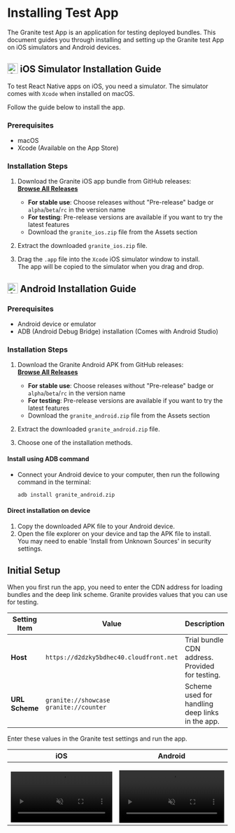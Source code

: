 # Installing Test App

The Granite test App is an application for testing deployed bundles. This document guides you through installing and setting up the Granite test App on iOS simulators and Android devices.

## <span style="display:inline-flex; align-items:center; gap:5px;"><img src="/icons/apple.svg" alt="Apple iOS" width="24" height="24" style="margin-top:-4px"> iOS Simulator Installation Guide </span>

To test React Native apps on iOS, you need a simulator. The simulator comes with `Xcode` when installed on macOS.

Follow the guide below to install the app.

### Prerequisites

- macOS
- Xcode (Available on the App Store)

### Installation Steps

1. Download the Granite iOS app bundle from GitHub releases:  
   **[Browse All Releases](https://github.com/toss/granite/releases)**
   
   - **For stable use**: Choose releases without "Pre-release" badge or `alpha`/`beta`/`rc` in the version name
   - **For testing**: Pre-release versions are available if you want to try the latest features
   - Download the `granite_ios.zip` file from the Assets section

2. Extract the downloaded `granite_ios.zip` file.

3. Drag the `.app` file into the `Xcode` iOS simulator window to install.  
   The app will be copied to the simulator when you drag and drop.

## <span style="display:inline-flex; align-items:center; gap:5px;"><img src="/icons/android.svg" alt="Android" width="24" height="24" style="margin-top:-2px"> Android Installation Guide </span>

### Prerequisites

- Android device or emulator
- ADB (Android Debug Bridge) installation (Comes with Android Studio)

### Installation Steps

1. Download the Granite Android APK from GitHub releases:  
   **[Browse All Releases](https://github.com/toss/granite/releases)**
   
   - **For stable use**: Choose releases without "Pre-release" badge or `alpha`/`beta`/`rc` in the version name
   - **For testing**: Pre-release versions are available if you want to try the latest features
   - Download the `granite_android.zip` file from the Assets section

2. Extract the downloaded `granite_android.zip` file.

3. Choose one of the installation methods.

#### Install using ADB command

- Connect your Android device to your computer, then run the following command in the terminal:
  ```bash
  adb install granite_android.zip
  ```

#### Direct installation on device

1. Copy the downloaded APK file to your Android device.
2. Open the file explorer on your device and tap the APK file to install.  
   You may need to enable 'Install from Unknown Sources' in security settings.

## Initial Setup

When you first run the app, you need to enter the CDN address for loading bundles and the deep link scheme. Granite provides values that you can use for testing.

| Setting Item   | Value                                   | Description                                     |
| -------------- | --------------------------------------- | ----------------------------------------------- |
| **Host**       | `https://d2dzky5bdhec40.cloudfront.net` | Trial bundle CDN address. Provided for testing. |
| **URL Scheme** | `granite://showcase` <br> `granite://counter`  | Scheme used for handling deep links in the app. |

Enter these values in the Granite test settings and run the app.

| iOS                                                                                                                                                                                                             | Android                                                                                                                                                                                                             |
| --------------------------------------------------------------------------------------------------------------------------------------------------------------------------------------------------------------- | ------------------------------------------------------------------------------------------------------------------------------------------------------------------------------------------------------------------- |
| <video autoplay loop muted style="max-width:400px; width:100%; height:auto; margin-top:1rem;"> <source src="/videos/ios_showcase.mp4" type="video/mp4" /> Your browser does not support the video tag. </video> | <video autoplay loop muted style="max-width:400px; width:100%; height:auto; margin-top:1rem;"> <source src="/videos/android_showcase.mov" type="video/mp4" /> Your browser does not support the video tag. </video> |

